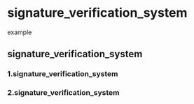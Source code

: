 # signature_verification_system
example
## signature_verification_system

### 1.signature_verification_system
### 2.signature_verification_system

